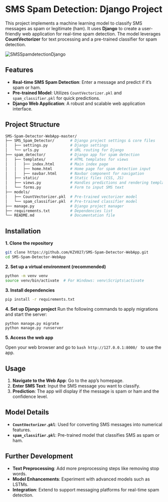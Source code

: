 # SMS Spam Detection: Django Project

This project implements a machine learning model to classify SMS messages as spam or legitimate (ham). It uses **Django** to create a user-friendly web application for real-time spam detection. The model leverages **CountVectorizer** for text processing and a pre-trained classifier for spam detection.

![SMSSpamdetectionDjango](https://github.com/user-attachments/assets/b0467e94-76c0-4b58-b3ce-db55dc5f6d36)


## Features
- **Real-time SMS Spam Detection**: Enter a message and predict if it’s spam or ham.
- **Pre-trained Model**: Utilizes `CountVectorizer.pkl` and `spam_classifier.pkl` for quick predictions.
- **Django Web Application**: A robust and scalable web application interface.

## Project Structure

```bash
SMS-Spam-Detector-WebApp-master/
├── SMS_Spam_Detector/       # Django project settings & core files
│   ├── settings.py          # Django settings
│   └── urls.py              # URL routing for Django
├── spam_detector/           # Django app for spam detection
│   ├── templates/           # HTML templates for views
│   │   ├── index.html       # Main index page
│   │   ├── home.html        # Home page for spam detection input
│   │   ├── navbar.html      # Navbar component for navigation
│   ├── static/              # Static files (CSS, JS)
│   ├── views.py             # Handles predictions and rendering templates
│   └── forms.py             # Form to input SMS text
├── models/
│   ├── CountVectorizer.pkl  # Pre-trained vectorizer model
│   └── spam_classifier.pkl  # Pre-trained classifier model
├── manage.py                # Django project manager
├── requirements.txt         # Dependencies list
└── README.md                # Documentation file
```

## Installation
**1. Clone the repository**

```bash
git clone https://github.com/KZV027/SMS-Spam-Detector-WebApp.git
cd SMS-Spam-Detector-WebApp 
```

**2. Set up a virtual environment (recommended)**

```bash
python -m venv venv
source venv/bin/activate  # For Windows: venv\Scripts\activate

```

**3. Install dependencies**
```bash
pip install -r requirements.txt

```

**4. Set up Django project**
Run the following commands to apply migrations and start the server:

```bash
python manage.py migrate
python manage.py runserver

```

**5. Access the web app** 

Open your web browser and go to ```bash http://127.0.0.1:8000/ ``` to use the app.

## Usage

1. **Navigate to the Web App**: Go to the app’s homepage.
2. **Enter SMS Text**: Input the SMS message you want to classify.
3. **Prediction**: The app will display if the message is spam or ham and the confidence level.

## Model Details

- **`CountVectorizer.pkl`**: Used for converting SMS messages into numerical features.
- **`spam_classifier.pkl`**: Pre-trained model that classifies SMS as spam or ham.

## Further Development

- **Text Preprocessing**: Add more preprocessing steps like removing stop words.
- **Model Enhancements**: Experiment with advanced models such as LSTMs.
- **Integration**: Extend to support messaging platforms for real-time spam detection.

